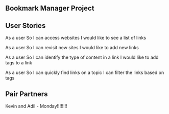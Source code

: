 Bookmark Manager Project
-----------

User Stories
----------
As a user 
So I can access websites
I would like to see a list of links

As a user
So I can revisit new sites
I would like to add new links

As a user
So I can identify the type of content in a link
I would like to add tags to a link

As a user 
So I can quickly find links on a topic
I can filter the links based on tags

Pair Partners
--------------
Kevin and Adil - Monday!!!!!!!!  
